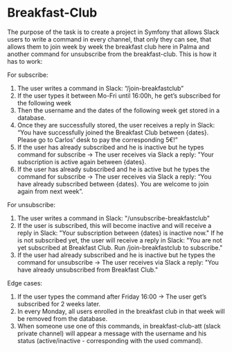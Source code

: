 Breakfast-Club
===============

The purpose of the task is to create a project in Symfony that allows Slack users to write a command in every channel, that only they can see, that allows them to join week by week the breakfast club here in Palma and another command for unsubscribe from the breakfast-club.
This is how it has to work:

For subscribe:
1. The user writes a command in Slack: “/join-breakfastclub”
2. If the user types it between Mo-Fri until 16:00h, he get’s subscribed for the following week
3. Then the username and the dates of the following week get stored in a database.
4. Once they are successfully stored, the user receives a reply in Slack: “You have successfully joined the Breakfast Club between {dates}. Please go to Carlos’ desk to pay the corresponding 5€!”
5. If the user has already subscribed and he is inactive but he types command for subscribe -> The user receives via Slack a reply: "Your subscription is active again between {dates}.
6. If the user has already subscribed and he is active but he types the command for subscribe -> The user receives via Slack a reply: “You have already subscribed between {dates}. You are welcome to join again from next week”. 

For unsubscribe:
1. The user writes a command in Slack: "/unsubscribe-breakfastclub"
2. If the user is subscribed, this will become inactive and will receive a reply in Slack: "Your subscription between {dates} is inactive now." If he is not subscribed yet, the user will receive a reply in Slack: "You are not yet subscribed at Breakfast Club. Run /join-breakfastclub to subscribe."
3. If the user had already subscribed and he is inactive but he types the command for unsubscribe -> The user receives via Slack a reply: "You have already unsubscribed from Breakfast Club."

Edge cases:
1. If the user types the command after Friday 16:00 -> The user get’s subscribed for 2 weeks later.
2. In every Monday, all users enrolled in the breakfast club in that week will be removed from the database.
3. When someone use one of this commands, in breakfast-club-att (slack private channel) will appear a message with the username and his status (active/inactive - corresponding with the used command).

